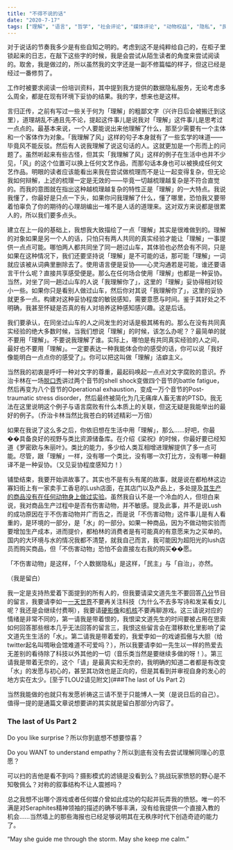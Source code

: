 ```yaml
---
title: "不得不说的话"
date: "2020-7-17"
tags: ["理解", "语言", "哲学", "社会评论", "媒体评论", "动物权益", "隐私", "民主", "播客", "游戏评论", "TLOU2", "中文"]
---
```


对于说话的节奏我多少是有些自知之明的。考虑到这不是纯粹给自己的，在柜子里锁起来的日志，在敲下这些字的时候，我是会尝试从陌生读者的角度来尝试阅读的。取舍，我是做过的，所以虽然我的文字还是一副不修篇幅的样子，但这已经是经过一番修剪了。

工作时被要求阅读一份培训资料，其中提到我方提供的数据隐私服务，无论考虑多么周全，都是在现有环境下妥协的结果。我的字，想来也是这样。

言归正传，之前有写过一些关于何为「理解」的粗鄙文字（兴许日后会被搬迁到这里），道理胡乱不通且先不论，提起这件事儿是说我对「理解」这件事儿是思考过一点点的。最基本来说，一个人要能说出来他理解了什么，那至少需要有一个主体和一个客体作为对象。「我理解了风」这样的句子本身就有了一些玄学的味道——毕竟风不能反驳。然后有人说我理解了说这句话的人。这就更加是一个形而上的问题了。虽然听起来有些古怪，但其实「我理解了风」这样的例子在生活中也并不少见，「风」的这个位置可以换上任何文艺作品，而那句话本身也可以被换成任何文艺作品。明眼的读者应该能看出来我在尝试做梳理而不是让一起变得复杂，但无论我如何辩解，上述的梳理一定是无效的——毕竟一切越梳理越复杂是不符合直觉的。而我的意图就在指出这种越梳理越复杂的特性正是「理解」的一大特点。我说我懂了，你最好是只点一下头，如果你问我理解了什么，懂了哪里，恐怕我又要带着怕辜负了你的期待的心理胡编出一堆不是人话的道理来。这对双方来说都是很累人的，所以我们要多点头。

建立在上一段的基础上，我想我大致描绘了一点「理解」其实是很难做到的。理解的对象如果是另一个人的话，只怕只有两人共同的真实经验才能让「理解」一事提供一点点可能。哪怕两人都共同坐了同一趟过山车，其体验也必然会有不同，只是如果在这种情况下，我们还要坚持说「理解」是不可能的话，那可能「理解」一词就应该被从词典里删除去了。使用语言便是妥协——心灵沟通若是可能，谁还要语言干什么呢？直接共享感受便是。那么在任何场合使用「理解」也都是一种妥协。当然，对坐了同一趟过山车的人说「我理解你了」，这里的「理解」妥协得相对较小一些。如果你只是看别人做过山车，然后你对其说「我理解你了」，这里的妥协就更多一点。构建对这种妥协程度的敏锐感知，需要意愿与时间。鉴于其好处之不明确，我甚至怀疑是否真的有人对培养这种感知感兴趣。这是后话。

我们要承认，在同坐过山车的人之间发生的对话是极其稀有的。那么在没有共同真实经验的绝大多数时候，当我们想说「理解」的时候，该怎么办呢？？最简单的就不要用「理解」。不要说我理解了谁。实际上，哪怕是有共同真实经验的人之间，最好也不要用「理解」。一定要表达一种我能体会你的感受的话，你可以说「我好像能明白一点点你的感受了」。你可以把这叫做「理解」洁癖主义。

当然我的初衷是呼吁一种对文字的尊重，最起码唤起一点点对文字腐败的意识。乔治卡林在一场[脱口秀](https://www.youtube.com/watch?v=hSp8IyaKCs0)讲过两个音节的shell shock变做四个音节的battle fatigue，然后再变为八个音节的Operational exhaustion，变成一万个音节的Post-traumatic stress disorder，然后最终被简化为几无痛痒人畜无害的PTSD。我无法在这里说明这个例子与语言腐败有什么本质上的关联，但这无疑是我能举出的最好的例子。（乔治卡林当然比我苍白的转述精彩一万倍）

如果在我说了这么多之后，你依旧想在生活中用「理解」，那么……好吧，你最��具备良好的视野与类比资源储备库。在介绍《梁祝》的时候，你最好要已经知道《罗密欧与朱丽叶》。类比的能力，多少给人类互相增进理解提供了多一点可能。尽管，跟「理解」一样，没有哪一个类比，没有哪一次打比方，没有哪一种翻译不是一种妥协。（又见妥协程度感知力！）

铺垫结束，我要开始讲故事了。其实也不是有头有尾的故事，就是说在都柏林这边寡妇街上有一家卖手工香皂的Lush店面，在其店门以及产品上，多处提及[其生产的商品没有在任何动物身上做过实验](https://uk.lush.com/article/animal-testing-our-policy)。虽然我自认不是一个冷血的人，但坦白来说，我对商品生产过程中是否有伤害动物，并不敏感。提及此事，并不是说Lush的成功原因在于不伤害动物并广而告之，而是说「不伤害动物」这件事儿是有人看重的，是环境的一部分，是「水」的一部分。如果一种商品，因为不做动物实验而要增加生产成本，进而提价，都柏林的消费者是有可能真的有意愿来为之买单的。国内的大环境与水的情况我都不清楚，就我自己而言，我可能因为超阳光的lush店员而购买商品，但「不伤害动物」恐怕不会直接左右我的购买��愿。

「不伤害动物」是这样，「个人数据隐私」是这样，「民主」与「自治」，亦然。



（我是留白）



我一定是支持热爱着下面提到的所有人的，但我要请梁文道先生不要回答[八分](https://shop.vistopia.com.cn/detail?id=4z4Ew)节目的留言，我要请李如一[一天世界](https://yitianshijie.net/)不要再关注科技（为什么不去多写诗和发呆看女儿呢？我还是会继续付费啊），我要请[硬影像](https://hardimage.pro/89)和[机核](https://www.gcores.com/)不要再聊游戏。这三请说对应的情绪是非常不同的，第一请我是带着恨的，我恨梁文道先生的时间要被占用在思索如何回答那些根本几乎无法回答的留言三，我恨这些留言会在潜移默化里影响了梁文道先生生活的「水」。第二请我是带着爱的，我爱李如一的戏谑孤傲与大胆（给twitter起名叫啁啾会馆难道不可爱吗？），所以我要请李如一先生以一样的热爱去无差别的看待除了科技以外其他的一切（音乐类当然是要继续多做的呀！）。第三请我是带着无奈的，这个「请」是最真实和无奈的，我明确的知道二者都是有改变「水」的发愿与初心的，甚至其功效也是正向的，但是其看到并审视自身的发心的地方实在太少。[至于TLOU2请见附文](###The last of Us Part 2)


当然我能做的也就只有发愿祈祷这三请不至于只能博人一笑（是说日后的自己）。值得一提的是通篇文章说想要讲的其实就是留白那部分内容了。




### The last of Us Part 2

Do you like surprise？所以你到底想不想要惊喜？

Do you WANT to understand empathy？所以到底有没有去尝试理解同理心的意愿？

可以扫的吉他是看不到吗？摄影模式的滤镜是没看到么？挑战玩家愤怒的野心是不知敬佩么？对称的叙事结构不让人震撼吗？

总之我想不出哪个游戏或者任何媒介曾如此成功的勾起并玩弄我的愤怒。唯一的不满是对Seraphites精神领袖的描述的确不够丰满，没有给我提供一个直接入教的机会……当然墙上的那些海报也已经足够说明其在无秩序时代下创造奇迹的能力了。

“May she guide me through the storm. May she keep me calm.”
